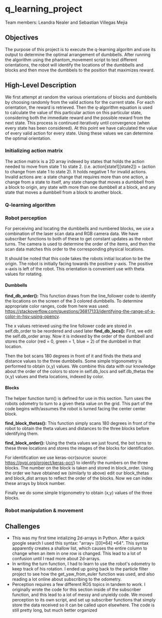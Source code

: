 # q_learning_project

Team members: Leandra Nealer and Sebastian Villegas Mejia

## Objectives
The purpose of this project is to execute the q-learning algoritm and use its output to determine the optimal arrangement of dumbbells. After running the algorithm using the phantom_movement script to test different orientations, the robot will identify the locations of the dumbbells and blocks and then move the dumbbels to the position that maximizes reward.

## High-Level Description
We first attempt at random the various orientations of blocks and dumbbells by choosing randomly from the valid actions for the current state. For each orientation, the reward is retrieved. Then the q-algorithm equation is used to calculate the value of this particular action on this particular state, considering both the immediate reward and the possible reward from the next state. This process is continued iteratively until convergence (when every state has been considered). At this point we have calculated the value of every valid action for every state. Using these values we can determine the optimal orientation.
### Initializing action matrix
The action matrix is a 2D array indexed by states that holds the action needed to move from state 1 to state 2. (i.e. action[state1][state2]) = (action to change from state 1 to state 2). It holds negative 1 for invalid actions.
Invalid actions are: a state change that requires more than one action, a change from a state to itself, any state change that moves a dumbbell from a block to origin, any state with more than one dumbbell at a block, and any state that moves a dumbbell from a block to another block.

### Q-learning algorithm

### Robot perception
For perceiving and locating the dumbbells and numbered blocks, we use a combination of the laser scan data and RGB camera data. We have subscriber functions to both of these to get constant updates as the robot turns. The camera is used to determine the order of the items, and then the scan data matches this order to the corresponding physical locations. 

It should be noted that this code takes the robots initial location to be the origin. The robot is initially facing towards the positive y-axis. The positive x-axis is left of the robot. This orientation is convenient use with theta values for rotating.
#### Dumbbells
**find_db_order():** This function draws from the line_follower code to identify the locations on the screen of the 3 colored dumbbells. To determine appropriate color ranges, code from here was used: https://stackoverflow.com/questions/36817133/identifying-the-range-of-a-color-in-hsv-using-opencv. 

The x values retrieved using the line follower code are stored in self.db_order to be reordered and used later
**find_db_locs():** First, we edit the self.db_order array. Now it is indexed by the order of the dumbbell and stores the color (red = 0, green = 1, blue = 2) of the dumbbell in that location.

Then the bot scans 180 degrees in front of it and finds the theta and distance values to the three dumbbells. Some simple trigonometry is performed to obtain (x,y) values. We combine this data with our knowledge about the order of the colors to store in self.db_locs and self.db_thetas the (x,y) values and theta locations, indexed by color.
#### Blocks
The helper function turn() is defined for use in this section. Turn uses the robots odometry to turn to a given theta value on the grid. This part of the code begins with/assumes the robot is turned facing the center center block.

**find_block_thetas():** This function simply scans 180 degrees in front of the robot to obtain the theta values and distances to the three blocks before identifying them.

**find_block_order():** Using the theta values we just found, the bot turns to these three locations and stores the images of the blocks for identification.

For identification we use keras-ocr(source: source: https://pypi.org/project/keras-ocr/) to identify the numbers on the three blocks. The number on the block is taken and stored in block_order. Using the order we have obtained we (similarly to above) edit our block_thetas and block_dist arrays to reflect the order of the blocks. Now we can index these arrays by block number.

Finally we do some simple trigonometry to obtain (x,y) values of the three blocks.


### Robot manipulation & movement

## Challenges
* This was my first time intializing 2d-arrays in Python. After a quick google search I used this syntax: "array= [[0]*64] *64". This syntax apparently creates a shallow list, which causes the entire column to change when an item in one row is changed. This lead to a lot of confusion until I read more about 2d-arrays.
* In writing the turn function, I had to learn to use the robot's odometry to keep track of his rotation. I ended up going back to the particle filter project to see how the get_yaw_from_euler function was used, and also reading a lot online about subscribing to the odometry.
* Perception requires a few different ROS topics in tandem to work. I originally wrote the code for this section inside of the subscriber function, and this lead to a lot of messy and unyieldy code. We moved perception to its own script, and set up subscriber functions that simply store the data received so it can be called upon elsewhere. The code is still pretty long, but much better organized



